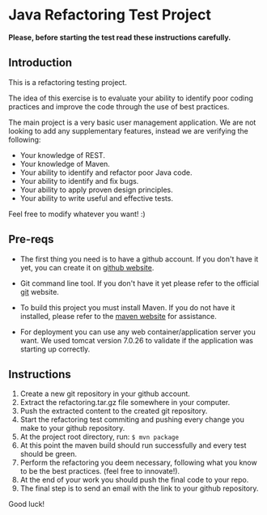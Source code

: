Java Refactoring Test Project
=============================

**Please, before starting the test read these instructions carefully.**

Introduction
------------

This is a refactoring testing project.

The idea of this exercise is to evaluate your ability to identify poor coding practices and improve the code through the use of best practices.

The main project is a very basic user management application. We are not looking to add any supplementary features, instead we are verifying the following:

* Your knowledge of REST.
* Your knowledge of Maven.
* Your ability to identify and refactor poor Java code.
* Your ability to identify and fix bugs.
* Your ability to apply proven design principles.
* Your ability to write useful and effective tests.

Feel free to modify whatever you want! :)

Pre-reqs
--------

* The first thing you need is to have a github account. If you don't have it yet, you can create it on [github website][2].

* Git command line tool. If you don't have it yet please refer to the official [git][3] website.

* To build this project you must install Maven. If you do not have it installed, please refer to the [maven website][1] for assistance.

* For deployment you can use any web container/application server you want. We used tomcat version 7.0.26 to validate if the application was starting up correctly.

Instructions
------------

1. Create a new git repository in your github account.
1. Extract the refactoring.tar.gz file somewhere in your computer.
1. Push the extracted content to the created git repository.
1. Start the refactoring test commiting and pushing every change you make to your github repository.
1. At the project root directory, run:
    `$ mvn package`
1. At this point the maven build should run successfully and every test should be green.
1. Perform the refactoring you deem necessary, following what you know to be the best practices. (feel free to innovate!).
1. At the end of your work you should push the final code to your repo.
1. The final step is to send an email with the link to your github repository.

Good luck!

[1]: http://maven.apache.org/
[2]: https://github.com/
[3]: https://git-scm.com/
